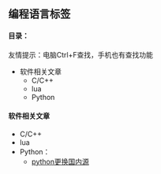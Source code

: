 ## 编程语言标签 ##

#### 目录： ####
友情提示：电脑Ctrl+F查找，手机也有查找功能

* 软件相关文章
    * C/C++
    * lua
    * Python

#### 软件相关文章 ####
* C/C++
* lua
* Python：
    * [python更换国内源](/blog/编程语言/python更换国内源.html)